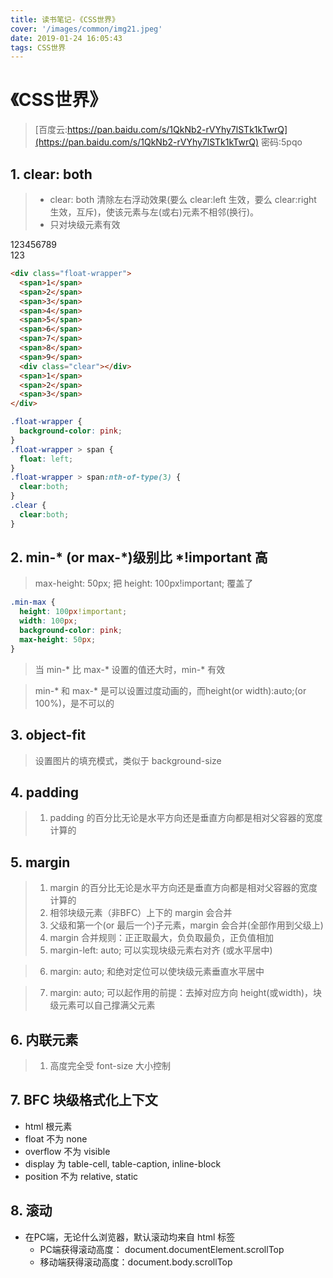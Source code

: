 ```yaml
---
title: 读书笔记-《CSS世界》
cover: '/images/common/img21.jpeg'
date: 2019-01-24 16:05:43
tags: CSS世界
---
```

<link rel="stylesheet" href="/css/21/index.css">

# 《CSS世界》

> [百度云:https://pan.baidu.com/s/1QkNb2-rVYhy7lSTk1kTwrQ](https://pan.baidu.com/s/1QkNb2-rVYhy7lSTk1kTwrQ)
> 密码:5pqo

## 1. clear: both
> - clear: both 清除左右浮动效果(要么 clear:left 生效，要么 clear:right 生效，互斥)，使该元素与左(或右)元素不相邻(换行)。
> - 只对块级元素有效

<div class="float-wrapper"><span>1</span><span>2</span><span>3</span><span>4</span><span>5</span><span>6</span><span>7</span><span>8</span><span>9</span><div class="clear"></div><span>1</span><span>2</span><span>3</span></div>

```html
<div class="float-wrapper">
  <span>1</span>
  <span>2</span>
  <span>3</span>
  <span>4</span>
  <span>5</span>
  <span>6</span>
  <span>7</span>
  <span>8</span>
  <span>9</span>
  <div class="clear"></div>
  <span>1</span>
  <span>2</span>
  <span>3</span>
</div>
```

```css
.float-wrapper {
  background-color: pink;
}
.float-wrapper > span {
  float: left;
}
.float-wrapper > span:nth-of-type(3) {
  clear:both;
}
.clear {
  clear:both;
}
```

## 2. min-* (or max-*)级别比 *!important 高

> max-height: 50px; 把 height: 100px!important; 覆盖了

<div class="min-max"></div>

```css
.min-max {
  height: 100px!important;
  width: 100px;
  background-color: pink;
  max-height: 50px;
}
```

> 当 min-* 比 max-* 设置的值还大时，min-* 有效

> min-* 和 max-* 是可以设置过度动画的，而height(or width):auto;(or 100%)，是不可以的

## 3. object-fit

> 设置图片的填充模式，类似于 background-size

## 4. padding

> 1. padding 的百分比无论是水平方向还是垂直方向都是相对父容器的宽度计算的

## 5. margin

> 1. margin 的百分比无论是水平方向还是垂直方向都是相对父容器的宽度计算的
> 2. 相邻块级元素（非BFC）上下的 margin 会合并
> 3. 父级和第一个(or 最后一个)子元素，margin 会合并(全部作用到父级上)
> 4. margin 合并规则：正正取最大，负负取最负，正负值相加
> 5. margin-left: auto; 可以实现块级元素右对齐 (或水平居中)

<div class="margin-wrapper5">
  <div class="child">
  </div>
</div>

> 6. margin: auto; 和绝对定位可以使块级元素垂直水平居中

<div class="margin-wrapper6">
  <div class="child">
  </div>
</div>

> 7. margin: auto; 可以起作用的前提：去掉对应方向 height(或width)，块级元素可以自己撑满父元素




## 6. 内联元素

> 1. 高度完全受 font-size 大小控制

## 7. BFC 块级格式化上下文
- html 根元素
- float 不为 none
- overflow 不为 visible
- display 为 table-cell, table-caption, inline-block
- position 不为 relative, static

## 8. 滚动
- 在PC端，无论什么浏览器，默认滚动均来自 html 标签
  - PC端获得滚动高度： document.documentElement.scrollTop
  - 移动端获得滚动高度：document.body.scrollTop